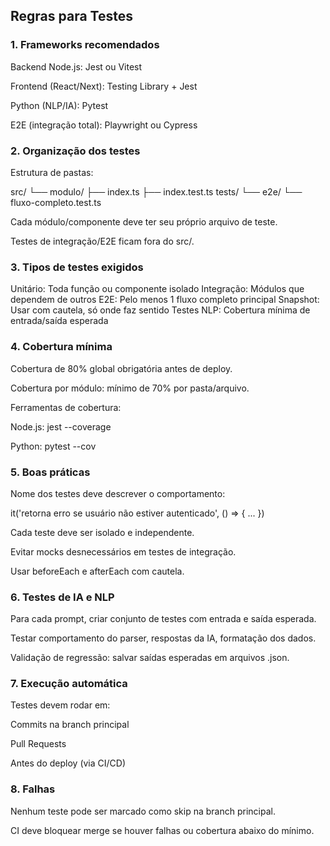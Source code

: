 ## Regras para Testes

### 1. Frameworks recomendados

Backend Node.js: Jest ou Vitest

Frontend (React/Next): Testing Library + Jest

Python (NLP/IA): Pytest

E2E (integração total): Playwright ou Cypress

### 2. Organização dos testes

Estrutura de pastas:

src/
  └── modulo/
      ├── index.ts
      ├── index.test.ts
tests/
  └── e2e/
      └── fluxo-completo.test.ts


Cada módulo/componente deve ter seu próprio arquivo de teste.

Testes de integração/E2E ficam fora do src/.

### 3. Tipos de testes exigidos

Unitário: Toda função ou componente isolado
Integração: Módulos que dependem de outros
E2E: Pelo menos 1 fluxo completo principal
Snapshot: Usar com cautela, só onde faz sentido
Testes NLP: Cobertura mínima de entrada/saída esperada

### 4. Cobertura mínima

Cobertura de 80% global obrigatória antes de deploy.

Cobertura por módulo: mínimo de 70% por pasta/arquivo.

Ferramentas de cobertura:

Node.js: jest --coverage

Python: pytest --cov

### 5. Boas práticas

Nome dos testes deve descrever o comportamento:

it('retorna erro se usuário não estiver autenticado', () => { ... })


Cada teste deve ser isolado e independente.

Evitar mocks desnecessários em testes de integração.

Usar beforeEach e afterEach com cautela.

### 6. Testes de IA e NLP

Para cada prompt, criar conjunto de testes com entrada e saída esperada.

Testar comportamento do parser, respostas da IA, formatação dos dados.

Validação de regressão: salvar saídas esperadas em arquivos .json.

### 7. Execução automática

Testes devem rodar em:

Commits na branch principal

Pull Requests

Antes do deploy (via CI/CD)

### 8. Falhas

Nenhum teste pode ser marcado como skip na branch principal.

CI deve bloquear merge se houver falhas ou cobertura abaixo do mínimo.